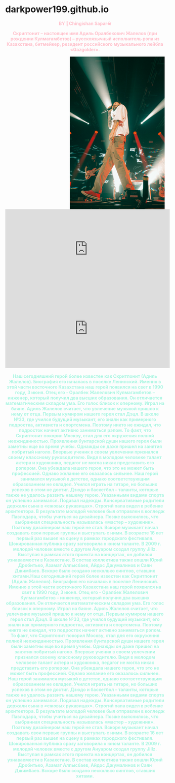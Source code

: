 # darkpower199.github.io
<html>
<head>
<body><center>
<strong><hl style="color:#FFC0CB">BY &#128420;Chingishan Sapar&#9760;<strong><hl><p> Скриптонит – настоящее имя Адиль Оралбекович Жалелов (при рождении Кулмагамбетов) – русскоязычный исполнитель рэпа из Казахстана, битмейкер, резидент российского музыкального лейбла «Gazgolder».</p>
<img src="12.png" align="right" width="300" height="480" />
<iframe align="left" width="520" height="250" src="https://www.youtube.com/embed/ELff7Leocz8" title="YouTube video player" frameborder="0" allow="accelerometer; autoplay; clipboard-write; encrypted-media; gyroscope; picture-in-picture" allowfullscreen></iframe>
<iframe width="520" height="250" src="https://www.youtube.com/embed/NA6IO84foy4?autoplay=1" title="YouTube video player" frameborder="0" allow="accelerometer; autoplay; clipboard-write; encrypted-media; gyroscope; picture-in-picture" allowfullscreen></iframe>
<hl style="color:#A9F5E1"><p> Наш сегодняшний герой более известен как Скритпонит (Адиль Жалелов). Биография его началась в поселке Ленинский. Именно в этой части восточного Казахстана наш герой появился на свет в 1990 году, 3 июня. Отец его - Оралбек Жалелович Кулмагамбетов – инженер, который получил два высших образования. Он отличается математическим складом ума. Его голос близок к оперному. Играл на баяне. Адиль Жалелов считает, что увлечение музыкой пришло к нему от отца. Первым кумиром нашего героя стал Дэцл. В школе №33, где учился будущий музыкант, его знали как примерного подростка, активиста и спортсмена. Поэтому никто не ожидал, что подросток начнет активно заниматься рэпом. То факт, что Скриптонит покорил Москву, стал для его окружения полной неожиданностью. Проявления бунтарской души нашего героя были заметны еще во время учебы. Однажды он даже пришел на занятия побритый наголо. Впервые ученик в своем увлечении признался своему классному руководителю. Видя в молодом человеке талант актера и художника, педагог не могла никак представить его рэпером. Она убеждала нашего героя, что это не может быть профессией. Однако желание его оказалось сильнее. Наш герой занимался музыкой в детстве, однако соответствующим образованием не овладел. Учился играть на гитаре, но больших успехов в этом не достиг. Дзюдо и баскетбол – таланты, которые также не удалось развить нашему герою. Указанными видами спорта он успешно занимался. Подавал надежды. Консервативные родители держали сына в «ежовых рукавицах». Строгий папа видел в ребенке архитектора. В результате молодой человек был отправлен в колледж Павлодара, чтобы учиться на дизайнера. Позже выяснилось, что выбранная специальность называлась «мастер – художник». Поэтому дизайнером наш герой не стал. Вскоре музыкант начал создавать свои первые группы и выступать с ними. В возрасте 16 лет первый раз вышел на сцену в рамках городского фестиваля. Шокированная публика сразу заговорила о юном таланте. В 2009 г. молодой человек вместе с другом Ануаром создал группу Jillz. Выступая в рамках этого проекта на концертах, он добился узнаваемости в Казахстане. В состав коллектива также вошли Юрий Дробитько, Азамат Алпысбаев, Айдос Джумалинов и Саян Джимбаев. Вскоре было создано несколько синглов, ставших хитами.Наш сегодняшний герой более известен как Скритпонит (Адиль Жалелов). Биография его началась в поселке Ленинский. Именно в этой части восточного Казахстана наш герой появился на свет в 1990 году, 3 июня. Отец его - Оралбек Жалелович Кулмагамбетов – инженер, который получил два высших образования. Он отличается математическим складом ума. Его голос близок к оперному. Играл на баяне. Адиль Жалелов считает, что увлечение музыкой пришло к нему от отца. Первым кумиром нашего героя стал Дэцл. В школе №33, где учился будущий музыкант, его знали как примерного подростка, активиста и спортсмена. Поэтому никто не ожидал, что подросток начнет активно заниматься рэпом. То факт, что Скриптонит покорил Москву, стал для его окружения полной неожиданностью. Проявления бунтарской души нашего героя были заметны еще во время учебы. Однажды он даже пришел на занятия побритый наголо. Впервые ученик в своем увлечении признался своему классному руководителю. Видя в молодом человеке талант актера и художника, педагог не могла никак представить его рэпером. Она убеждала нашего героя, что это не может быть профессией. Однако желание его оказалось сильнее. Наш герой занимался музыкой в детстве, однако соответствующим образованием не овладел. Учился играть на гитаре, но больших успехов в этом не достиг. Дзюдо и баскетбол – таланты, которые также не удалось развить нашему герою. Указанными видами спорта он успешно занимался. Подавал надежды. Консервативные родители держали сына в «ежовых рукавицах». Строгий папа видел в ребенке архитектора. В результате молодой человек был отправлен в колледж Павлодара, чтобы учиться на дизайнера. Позже выяснилось, что выбранная специальность называлась «мастер – художник». Поэтому дизайнером наш герой не стал. Вскоре музыкант начал создавать свои первые группы и выступать с ними. В возрасте 16 лет первый раз вышел на сцену в рамках городского фестиваля. Шокированная публика сразу заговорила о юном таланте. В 2009 г. молодой человек вместе с другом Ануаром создал группу Jillz. Выступая в рамках этого проекта на концертах, он добился узнаваемости в Казахстане. В состав коллектива также вошли Юрий Дробитько, Азамат Алпысбаев, Айдос Джумалинов и Саян Джимбаев. Вскоре было создано несколько синглов, ставших хитами. </p>
<body background="22.jpg" style="background-size: cover;">
